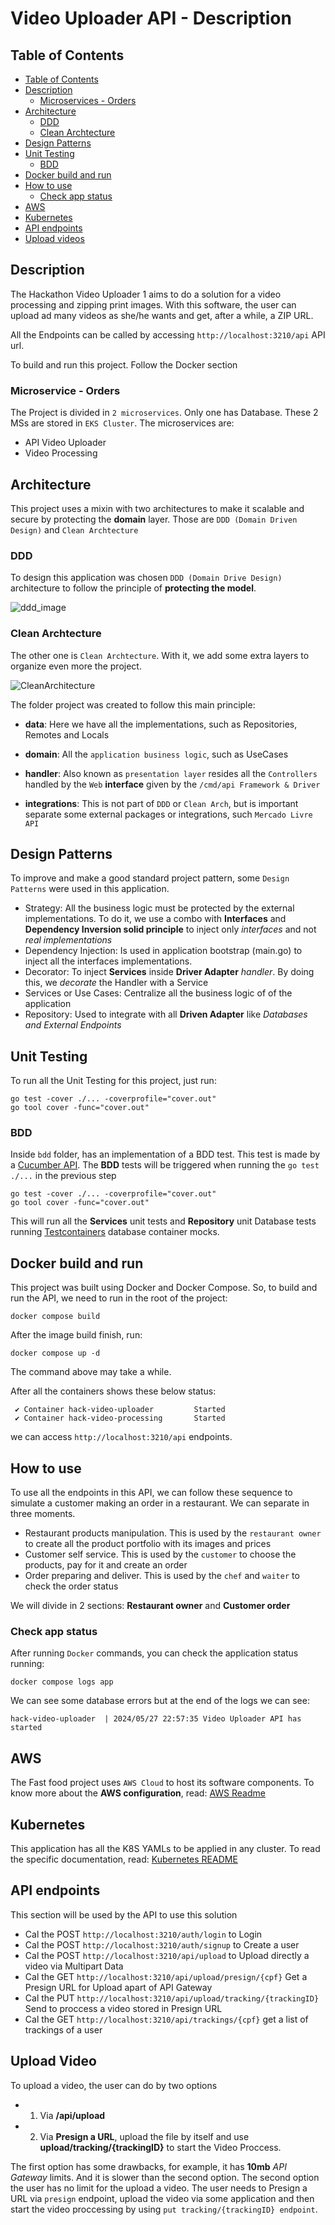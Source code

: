 # Video Uploader API - Description

## Table of Contents

- [Table of Contents](#table-of-contents)
- [Description](#description)
  - [Microservices - Orders](#microservice---orders)
- [Architecture](#architecture)
  - [DDD](#ddd)
  - [Clean Archtecture](#clean-archtecture)
- [Design Patterns](#design-patterns)
- [Unit Testing](#unit-testing)
  - [BDD](#bdd)
- [Docker build and run](#docker-build-and-run)
- [How to use](#how-to-use)
  - [Check app status](#check-app-status)
- [AWS](#aws)
- [Kubernetes](#kubernetes)
- [API endpoints](#api-endpoints)
- [Upload videos](#upload-video)


## Description

The Hackathon Video Uploader 1 aims to do a solution for a video processing and zipping print images. With this software, the user can upload ad many videos as she/he wants and get, after a while, a ZIP URL.

All the Endpoints can be called by accessing `http://localhost:3210/api` API url.

To build and run this project. Follow the Docker section

### Microservice - Orders

The Project is divided in `2 microservices`. Only one has Database. These 2 MSs are stored in `EKS Cluster`. The microservices are:

- API Video Uploader
- Video Processing

## Architecture

This project uses a mixin with two architectures to make it scalable and secure by protecting the **domain** layer. Those are `DDD (Domain Driven Design)` and `Clean Archtecture`

### DDD ###

To design this application was chosen `DDD (Domain Drive Design)` architecture to follow the principle of **protecting the model**.

![ddd_image](https://github.com/thiagoluis88git/tech1-orders/assets/166969350/2016bfff-3c19-4172-837f-8d5d428525f7)

### Clean Archtecture ###

The other one is `Clean Archtecture`. With it, we add some extra layers to organize even more the project.

![CleanArchitecture](https://github.com/user-attachments/assets/a49c2aab-562c-4b6c-82f2-7ffe9e4aec74)

The folder project was created to follow this main principle:

- **data**: Here we have all the implementations, such as Repositories, Remotes and Locals
- **domain**: All the `application business logic`, such as UseCases
- **handler**: Also known as `presentation layer` resides all the `Controllers` handled by the `Web` **interface** given by the `/cmd/api Framework & Driver` 

- **integrations**: This is not part of `DDD` or `Clean Arch`, but is important separate some external packages or integrations, such `Mercado Livre API`

## Design Patterns

To improve and make a good standard project pattern, some `Design Patterns` were used in this application.

- Strategy: All the business logic must be protected by the external implementations. To do it, we use a combo with **Interfaces** and **Dependency Inversion solid principle** to inject only *interfaces* and not *real implementations*
- Dependency Injection: Is used in application bootstrap (main.go) to inject all the interfaces implementations.
- Decorator: To inject **Services** inside **Driver Adapter** *handler*. By doing this, we *decorate* the Handler with a Service
- Services or Use Cases: Centralize all the business logic of of the application
- Repository: Used to integrate with all **Driven Adapter** like *Databases and External Endpoints*

## Unit Testing

To run all the Unit Testing for this project, just run:

```
go test -cover ./... -coverprofile="cover.out"
go tool cover -func="cover.out"
```

### BDD

Inside `bdd` folder, has an implementation of a BDD test. This test is made by a [Cucumber API](https://github.com/cucumber/godog).
The **BDD** tests will be triggered when running the `go test ./...` in the previous step

```
go test -cover ./... -coverprofile="cover.out"
go tool cover -func="cover.out"
```

This will run all the **Services** unit tests and **Repository** unit Database tests running [Testcontainers](https://testcontainers.com/) database container mocks.

## Docker build and run

This project was built using Docker and Docker Compose. So, to build and run the API, we need to run in the root of the project:

```
docker compose build
```

After the image build finish, run:

```
docker compose up -d
```

The command above may take a while.

After all the containers shows these below status:

```
 ✔ Container hack-video-uploader         Started
 ✔ Container hack-video-processing       Started 
```

we can access `http://localhost:3210/api` endpoints.


## How to use

To use all the endpoints in this API, we can follow these sequence to simulate a customer making an order in a restaurant.
We can separate in three moments.

- Restaurant products manipulation. This is used by the `restaurant owner` to create all the product portfolio with its images and prices
- Customer self service. This is used by the `customer` to choose the products, pay for it and create an order 
- Order preparing and deliver. This is used by the `chef` and `waiter` to check the order status

We will divide in 2 sections: **Restaurant owner** and **Customer order**

### Check app status

After running `Docker` commands, you can check the application status running:

```
docker compose logs app
```

We can see some database errors but at the end of the logs we can see:

```
hack-video-uploader  | 2024/05/27 22:57:35 Video Uploader API has started
```

## AWS ##

The Fast food project uses `AWS Cloud` to host its software components. To know more about the **AWS configuration**, read: [AWS Readme](https://github.com/thiagoluis88git/hack-k8s/infra/README.md)

## Kubernetes

This application has all the K8S YAMLs to be applied in any cluster. 
To read the specific documentation, read: [Kubernetes README](https://github.com/thiagoluis88git/hack-k8s/blob/main/infra/k8s/README.md)

## API endpoints

This section will be used by the API to use this solution


- Cal the POST `http://localhost:3210/auth/login` to Login
- Cal the POST `http://localhost:3210/auth/signup` to Create a user
- Cal the POST `http://localhost:3210/api/upload` to Upload directly a video via Multipart Data
- Cal the GET `http://localhost:3210/api/upload/presign/{cpf}` Get a Presign URL for Upload apart of API Gateway
- Cal the PUT `http://localhost:3210/api/upload/tracking/{trackingID}` Send to proccess a video stored in Presign URL
- Cal the GET `http://localhost:3210/api/trackings/{cpf}` get a list of trackings of a user


## Upload Video

To upload a video, the user can do by two options

- 1. Via **/api/upload**
- 2. Via **Presign a URL**, upload the file by itself and use **upload/tracking/{trackingID}** to start the Video Proccess.

The first option has some drawbacks, for example, it has **10mb** *API Gateway* limits. And it is slower than the second option.
The second option the user has no limit for the upload a video. The user needs to Presign a URL via `presign` endpoint, upload the video via some application and then start the video proccessing by using `put tracking/{trackingID} endpoint`.
